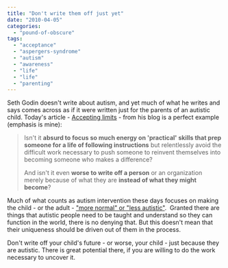 ```yaml
---
title: "Don't write them off just yet"
date: "2010-04-05"
categories: 
  - "pound-of-obscure"
tags: 
  - "acceptance"
  - "aspergers-syndrome"
  - "autism"
  - "awareness"
  - "life"
  - "life"
  - "parenting"
---
```


Seth Godin doesn't write about autism, and yet much of what he writes and says comes across as if it were written just for the parents of an autistic child. Today's article - [Accepting limits](http://sethgodin.typepad.com/seths_blog/2010/04/accepting-limits.html) - from his blog is a perfect example (emphasis is mine):

> Isn't it **absurd to focus so much energy on 'practical' skills that prep someone for a life of following instructions** but relentlessly avoid the difficult work necessary to push someone to reinvent themselves into becoming someone who makes a difference?
> 
> And isn't it even **worse to write off a person** or an organization merely because of what they are **instead of what they might become**?

Much of what counts as autism intervention these days focuses on making the child - or the adult - ["more normal" or "less autistic"](http://blog.gbrettmiller.com/autism-and-drive/).  Granted there are things that autistic people need to be taught and understand so they can function in the world, there is no denying that. But this doesn't mean that their uniqueness should be driven out of them in the process.

Don't write off your child's future - or worse, your child - just because they are autistic. There is great potential there, if you are willing to do the work necessary to uncover it.
